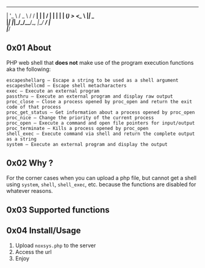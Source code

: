  _ __   _____  _____ _   _ ___ 
| '_ \ / _ \ \/ / __| | | / __|
| | | | (_) >  <\__ \ |_| \__ \
|_| |_|\___/_/\_\___/\__, |___/
                      __/ |    
                     |___/     

## 0x01 About
PHP web shell that **does not** make use of the program execution functions aka the following:
```
escapeshellarg — Escape a string to be used as a shell argument
escapeshellcmd — Escape shell metacharacters
exec — Execute an external program
passthru — Execute an external program and display raw output
proc_close — Close a process opened by proc_open and return the exit code of that process
proc_get_status — Get information about a process opened by proc_open
proc_nice — Change the priority of the current process
proc_open — Execute a command and open file pointers for input/output
proc_terminate — Kills a process opened by proc_open
shell_exec — Execute command via shell and return the complete output as a string
system — Execute an external program and display the output
```

## 0x02 Why ?
For the corner cases when you can upload a php file, but cannot get a shell using `system`, `shell`, `shell_exec`, etc. because the functions are disabled for whatever reasons. 

## 0x03 Supported functions

## 0x04 Install/Usage
1. Upload `noxsys.php` to the server
2. Access the url
3. Enjoy

